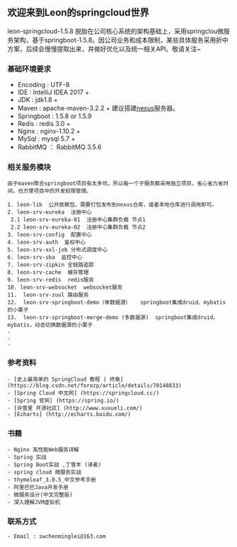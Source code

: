 ## 欢迎来到Leon的springcloud世界

   leon-springcloud-1.5.8 脱胎在公司核心系统的架构基础上，采用springclou微服务架构，基于springboot-1.5.8。因公司业务和成本限制，某些具体服务采用折中方案，后续会慢慢提取出来，并做好优化以及统一相关API。敬请关注~
   

### 基础环境要求

 - Encoding : UTF-8
 - IDE : IntelliJ IDEA 2017 +
 - JDK : jdk1.8 +
 - Maven : apache-maven-3.2.2 +  建议搭建[nexus](https://www.sonatype.com/download-oss-sonatype)服务器。
 - Springboot : 1.5.8 or 1.5.9 
 - Redis : redis 3.0 +
 - Nginx : nginx-1.10.2 +
 - MySql : mysql 5.7 +
 - RabbitMQ ： RabbitMQ 3.5.6
 

### 相关服务模块
 
    由于maven聚合springboot项目有太多坑，所以每一个子服务都采用独立项目，省心省力省时间，也方便项目中的开发权限管理。
    
    1. leon-lib  公共依赖包，需要打包发布到nexus仓库，或者本地仓库进行调用即可。
    2. leon-srv-eureka  注册中心
     2.1 leon-srv-eureka-01  注册中心集群负载 节点1
     2.2 leon-srv-eureka-02  注册中心集群负载 节点2
    3. leon-srv-config  配置中心
    4. leon-srv-auth  鉴权中心
    5. leon-srv-xxl-job 分布式调度中心
    6. leon-srv-sba  监控中心
    7. leon-srv-zipkin 全链路追踪
    8. leon-srv-cache  缓存管理
    9. leon-srv-redis  redis服务
    10. leon-srv-websocket  websocket服务
    11.  leon-srv-zuul 路由服务
    12.  leon-srv-springboot-demo（单数据源）   springboot集成druid、mybatis的小栗子
    13.  leon-srv-springboot-merge-demo (多数据源)  springboot集成druid、mybatis，动态切换数据源的小栗子
    .
    .
    .
    
    
### 参考资料

    - [史上最简单的 SpringCloud 教程 | 终章] (https://blog.csdn.net/forezp/article/details/70148833)
    - [Spring Cloud 中文网] (https://springcloud.cc/)
    - [Spring 官网] (https://spring.io/)
    - [许雪里 开源社区] (http://www.xuxueli.com/)
    - [Echarts] (http://echarts.baidu.com/)

### 书籍
    
    - Nginx 高性能Web服务详解
    - Spring 实战
    - Spring Boot实战 ,丁雪丰 (译者) 
    - spring cloud 微服务实战
    - thymeleaf_3.0.5_中文参考手册
    - 阿里巴巴Java开发手册
    - 微服务设计(中文完整版)
    - 深入理解JVM虚拟机
    
### 联系方式
 
    - Email : swchenminglei@163.com
    
    
     
 
 


